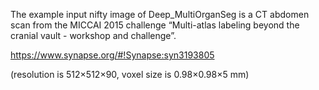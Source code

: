 The example input nifty image of Deep_MultiOrganSeg is a CT abdomen scan from the MICCAI 2015 challenge “Multi-atlas labeling beyond the cranial vault - workshop and challenge”. 

https://www.synapse.org/#!Synapse:syn3193805

(resolution is 512×512×90, voxel size is 0.98×0.98×5 mm) 
